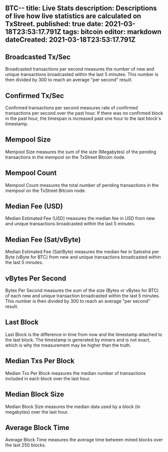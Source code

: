 BTC--
title: Live Stats
description: Descriptions of live how live statistics are calculated on TxStreet.
published: true
date: 2021-03-18T23:53:17.791Z
tags: bitcoin
editor: markdown
dateCreated: 2021-03-18T23:53:17.791Z
---

## Broadcasted Tx/Sec

Broadcasted transactions per second measures the number of new and unique transactions broadcasted within the last 5 minutes. This number is then divided by 300 to reach an average "per second" result.

## Confirmed Tx/Sec

Confirmed transactions per second measures rate of confirmed transactions per second over the past hour. If there was no confirmed block in the past hour, the timespan is increased past one hour to the last block's timestamp.

## Mempool Size

Mempool Size measures the sum of the size (Megabytes) of the pending transactions in the mempool on the TxStreet Bitcoin node.

## Mempool Count

Mempool Count measures the total number of pending transactions in the mempool on the TxStreet Bitcoin node.

## Median Fee (USD)

Median Estimated Fee (USD) measures the median fee in USD from new and unique transactions broadcasted within the last 5 minutes.

## Median Fee (Sat/vByte)

Median Estimated Fee (Sat/Byte) measures the median fee in Satoshis per Byte (vByte for BTC) from new and unique transactions broadcasted within the last 5 minutes.

## vBytes Per Second

Bytes Per Second measures the sum of the size (Bytes or vBytes for BTC) of each new and unique transaction broadcasted within the last 5 minutes. This number is then divided by 300 to reach an average "per second" result.

## Last Block

Last Block is the difference in time from now and the timestamp attached to the last block. The timestamp is generated by miners and is not exact, which is why the measurement may be higher than the truth.

## Median Txs Per Block

Median Txs Per Block measures the median number of transactions included in each block over the last hour.

## Median Block Size

Median Block Size measures the median data used by a block (in megabytes) over the last hour.

## Average Block Time

Average Block Time measures the average time between mined blocks over the last 250 blocks.
